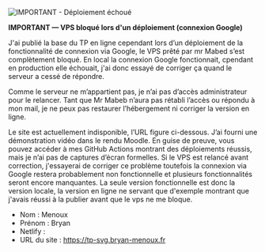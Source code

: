 ![IMPORTANT - Déploiement échoué](https://img.shields.io/badge/IMPORTANT-D%C3%A9ploiement-red)

**IMPORTANT — VPS bloqué lors d'un déploiement (connexion Google)**

J'ai publié la base du TP en ligne cependant lors d’un déploiement de la fonctionnalité de connexion via Google, le VPS prêté par mr Mabed s’est complètement bloqué. En local la connexion Google fonctionnait, cpendant en production elle échouait, j'ai donc essayé de corriger ça quand le serveur a cessé de répondre.

Comme le serveur ne m’appartient pas, je n’ai pas d’accès administrateur pour le relancer. Tant que Mr Mabeb n’aura pas rétabli l’accès ou répondu à mon mail, je ne peux pas restaurer l’hébergement ni corriger la version en ligne.

Le site est actuellement indisponible, l’URL figure ci-dessous. J’ai fourni une démonstration vidéo dans le rendu Moodle. En guise de preuve, vous pouvez accéder à mes GitHub Actions montrant des déploiements réussis, mais je n’ai pas de captures d’écran formelles. Si le VPS est relancé avant correction, j'essayerai de corriger ce problème toutefois la connexion via Google restera probablement non fonctionnelle et plusieurs fonctionnalités seront encore manquantes. La seule version fonctionnelle est donc la version locale, la version en ligne ne servant que d'exemple montrant que j'avais réussi à la publier avant que le vps ne me bloque. 

- Nom : Menoux
- Prénom : Bryan
- Netlify :
- URL du site : https://tp-svg.bryan-menoux.fr
